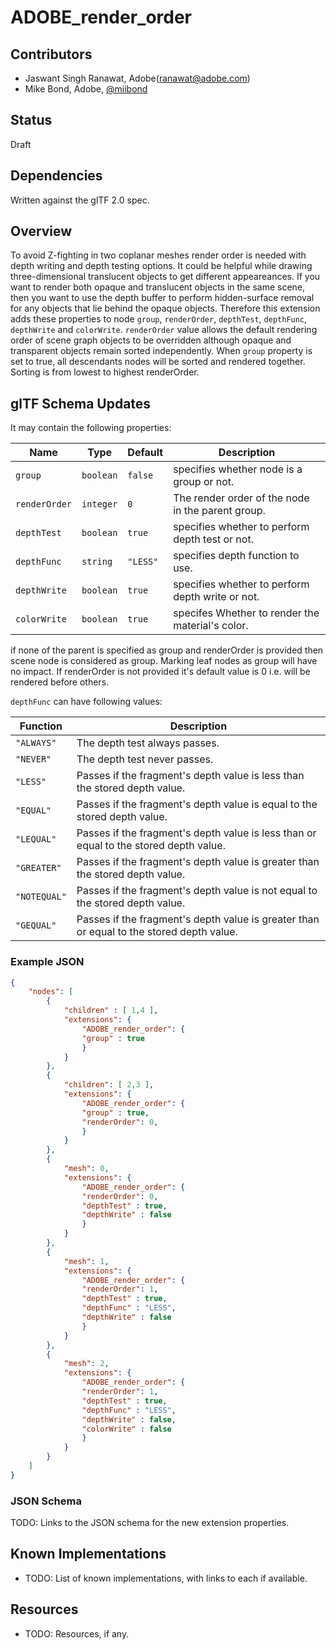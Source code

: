 # ADOBE_render_order

## Contributors

* Jaswant Singh Ranawat, Adobe(ranawat@adobe.com)
* Mike Bond, Adobe, [@miibond](https://twitter.com/miibond)

## Status

Draft

## Dependencies

Written against the glTF 2.0 spec.

## Overview

To avoid Z-fighting in two coplanar meshes render order is needed with depth writing and depth testing options. It could be helpful while drawing three-dimensional translucent objects to get different appeareances. If you want to render both opaque and translucent objects in the same scene, then you want to use the depth buffer to perform hidden-surface removal for any objects that lie behind the opaque objects. Therefore this extension adds these properties to node `group`, `renderOrder`, `depthTest`, `depthFunc`, `depthWrite` and `colorWrite`. `renderOrder` value allows the default rendering order of scene graph objects to be overridden although opaque and transparent objects remain sorted independently. When `group` property is set to true, all descendants nodes will be sorted and rendered together. Sorting is from lowest to highest renderOrder.

## glTF Schema Updates

It may contain the following properties:

| Name          | Type      | Default       | Description                                       |
|---------------|-----------|---------------|---------------------------------------------------|
| `group`       | `boolean` | `false`       | specifies whether node is a group or not.         |
| `renderOrder` | `integer` | `0`           | The render order of the node in the parent group. |
| `depthTest`   | `boolean` | `true`        | specifies whether to perform depth test or not.   |
| `depthFunc`   | `string`  | `"LESS"`      | specifies depth function to use.                  |
| `depthWrite`  | `boolean` | `true`        | specifies whether to perform depth write or not.  |
| `colorWrite`  | `boolean` | `true`        | specifes Whether to render the material's color.  |

if none of the parent is specified as group and renderOrder is provided then scene node is considered as group. Marking leaf nodes as group will have no impact. If renderOrder is not provided it's default value is 0 i.e. will be rendered before others.

`depthFunc` can have following values:

| Function      |                               Description                                                 |
| ------------- | ----------------------------------------------------------------------------------------- |
| `"ALWAYS"`    | The depth test always passes.                                                             |
| `"NEVER"`     | The depth test never passes.                                                              |
| `"LESS"`      | Passes if the fragment's depth value is less than the stored depth value.                 |
| `"EQUAL"`     | Passes if the fragment's depth value is equal to the stored depth value.                  |
| `"LEQUAL"`    | Passes if the fragment's depth value is less than or equal to the stored depth value.     |
| `"GREATER"`   | Passes if the fragment's depth value is greater than the stored depth value.              |
| `"NOTEQUAL"`  | Passes if the fragment's depth value is not equal to the stored depth value.              |
| `"GEQUAL"`    | Passes if the fragment's depth value is greater than or equal to the stored depth value.  |

### Example JSON

```json
{
    "nodes": [
        {
            "children" : [ 1,4 ],
            "extensions": {
                "ADOBE_render_order": {
                "group" : true
                }
            }
        },
        {
            "children": [ 2,3 ],
            "extensions": {
                "ADOBE_render_order": {
                "group" : true,
                "renderOrder": 0,
                }
            }
        },
        {
            "mesh": 0,
            "extensions": {
                "ADOBE_render_order": {
                "renderOrder": 0,
                "depthTest" : true,
                "depthWrite" : false
                }
            }
        },
        {
            "mesh": 1,
            "extensions": {
                "ADOBE_render_order": {
                "renderOrder": 1,
                "depthTest" : true,
                "depthFunc" : "LESS",
                "depthWrite" : false
                }
            }
        },
        {
            "mesh": 2,
            "extensions": {
                "ADOBE_render_order": {
                "renderOrder": 1,
                "depthTest" : true,
                "depthFunc" : "LESS",
                "depthWrite" : false,
                "colorWrite" : false
                }
            }
        }
    ]
}
```

### JSON Schema

TODO: Links to the JSON schema for the new extension properties.

## Known Implementations

* TODO: List of known implementations, with links to each if available.

## Resources

* TODO: Resources, if any.
